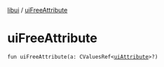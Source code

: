[libui](README.md) / [uiFreeAttribute](ui-free-attribute.md)

# uiFreeAttribute

`fun uiFreeAttribute(a: CValuesRef<`[`uiAttribute`](ui-attribute.md)`>?)`